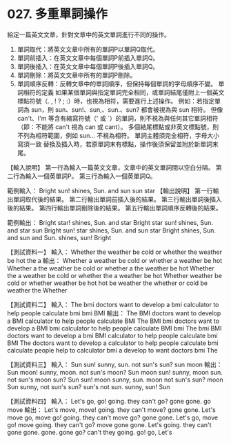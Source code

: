 # 027. 多重單詞操作
給定一篇英文文章，針對文章中的英文單詞進行不同的操作。
1. 單詞取代：將英文文章中所有的單詞P以單詞Q取代。
2. 單詞前插入：在英文文章中每個單詞P前插入單詞Q。
3. 單詞後插入：在英文文章中每個單詞P後插入單詞Q。
4. 單詞刪除：將英文文章中所有的單詞P刪除。
5. 單詞順序反轉：反轉文章中的單詞順序，但保持每個單詞的字母順序不變。
單詞相符的定義
如果某個單詞與指定單詞完全相同，或單詞結尾僅附上一個英文標點符號（. , ! ? ; :）時，也視為相符，需要進行上述操作。
例如：若指定單詞為 sun，則 sun、sun!、sun,、sun.、sun? 都會被視為與 sun 相符。
但像 can't、I'm 等含有縮寫符號（' 或 `）的單詞，則不視為與任何其它單詞相符（即：不能將 can't 視為 can 或 cant）。
多個結尾標點或非英文標點號，則不列為相符範圍，例如 sun... 不視為相符。
單詞主體須完全相符，字母大小寫須一致
替換及插入時，若原單詞末有標點，操作後須保留並附於新單詞末尾。

【輸入說明】
第一行為輸入一篇英文文章，文章中的英文單詞間以空白分隔。
第二行為輸入一個英單詞P。
第三行為輸入一個英單詞Q。

範例輸入：
Bright sun! shines, Sun. and sun
sun
star
【輸出說明】
第一行輸出單詞取代後的結果。
第二行輸出單詞前插入後的結果。
第三行輸出單詞後插入後的結果。
第四行輸出單詞刪除後的結果。
第五行輸出單詞順序反轉後的結果。

範例輸出：
Bright star! shines, Sun. and star
Bright star sun! shines, Sun. and star sun
Bright sun! star shines, Sun. and sun star
Bright shines, Sun. and
sun and Sun. shines, sun! Bright

【測試資料一】
輸入：
Whether the weather be cold or whether the weather be hot
the
a
輸出：
Whether a weather be cold or whether a weather be hot
Whether a the weather be cold or whether a the weather be hot
Whether the a weather be cold or whether the a weather be hot
Whether weather be cold or whether weather be hot
hot be weather the whether or cold be weather the Whether

【測試資料二】
輸入：
The bmi doctors want to develop a bmi calculator to help people calculate bmi
bmi
BMI
輸出：
The BMI doctors want to develop a BMI calculator to help people calculate BMI
The BMI bmi doctors want to develop a BMI bmi calculator to help people calculate BMI bmi
The bmi BMI doctors want to develop a bmi BMI calculator to help people calculate bmi BMI
The doctors want to develop a calculator to help people calculate
bmi calculate people help to calculator bmi a develop to want doctors bmi The

【測試資料三】
輸入：
Sun sun! sunny, sun. not sun's sun?
sun
moon
輸出：
Sun moon! sunny, moon. not sun's moon?
Sun moon sun! sunny, moon sun. not sun's moon sun?
Sun sun! moon sunny, sun. moon not sun's sun? moon
Sun sunny, not sun's
sun? sun's not sun. sunny, sun! Sun

【測試資料四】
輸入：
Let's go, go! going. they can't go? gone gone.
go
move
輸出：
Let's move, move! going. they can't move? gone gone.
Let's move go, move go! going. they can't move go? gone gone.
Let's go, move go! move going. they can't go? move gone gone.
Let's going. they can't gone gone.
gone. gone go? can't they going. go! go, Let's




